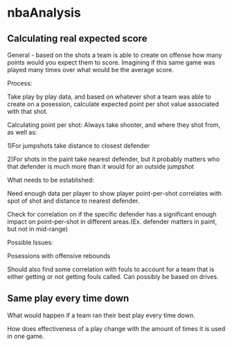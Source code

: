 # nbaAnalysis
## Calculating real expected score

General - based on the shots a team is able to create on offense how many points would you expect them to score. Imagining if this same game was played many times over what would be the average score.

Process:

Take play by play data, and based on whatever shot a team was able to create on a posession, calculate expected point per shot value associated with that shot.

Calculating point per shot:
Always take shooter, and where they shot from, as well as:

1)For jumpshots take distance to closest defender

2)For shots in the paint take nearest defender, but it probably matters who that defender is much more than it would for an outside jumpshot

What needs to be established:

Need enough data per player to show player point-per-shot correlates with spot of shot and distance to nearest defender. 

Check for correlation on if the specific defender has a significant enough impact on point-per-shot in different areas.(Ex. defender matters in paint, but not in mid-range)

Possible Issues:

Posessions with offensive rebounds

Should also find some correlation with fouls to account for a team that is either getting or not getting fouls called. Can possibly be based on drives. 

## Same play every time down

What would happen if a team ran their best play every time down. 

How does effectiveness of a play change with the amount of times it is used in one game.
